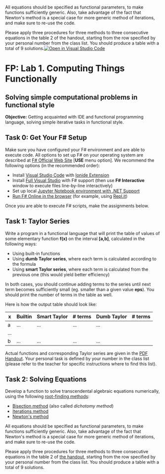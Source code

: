 All equations should be specified as functional parameters, to make functions sufficiently generic. Also, take advantage of the fact that Newton's method is a special case for more generic method of iterations, and make sure to re-use the code.

Please apply three procedures for three methods to three consecutive equations in the table 2 of the handout, starting from the row specified by your personal number from the class list. You should produce a table with a total of 9 solutions.[![Open in Visual Studio Code](https://classroom.github.com/assets/open-in-vscode-718a45dd9cf7e7f842a935f5ebbe5719a5e09af4491e668f4dbf3b35d5cca122.svg)](https://classroom.github.com/online_ide?assignment_repo_id=11762058&assignment_repo_type=AssignmentRepo)
# FP: Lab 1. Computing Things Functionally

## Solving simple computational problems in functional style

**Objective:** Getting acquainted with IDE and functional programming language, solving simple iterative tasks in functional style.

## Task 0: Get Your F# Setup

Make sure you have configured your F# environment and are able to execute code. All options to set up F# on your operating system are described at [F# Official Web Site](https://fsharp.org/) [**USE** menu option]. We recommend the following options (in the recommended order):
* Install [Visual Studio Code](https://code.visualstudio.com/) with [Ionide Extension](http://ionide.io/)
* Install [Full Visual Studio](http://visualstudio.com) with F# support (then use **F# Interactive** window to execute files line-by-line interactively)
* Set up local [Jupyter Notebook environment with .NET Support](https://github.com/dotnet/interactive/blob/main/docs/NotebooksLocalExperience.md)
* [Run F# Online in the browser](https://fsharp.org/use/browser/) (for example, using [Repl.it](http://repl.it))

Once you are able to execute F# scripts, make the assignments below.

## Task 1: Taylor Series 

Write a program in a functional language that will print the table of values of some elementary function **f(x)** on the interval **[a,b]**, calculated in the following ways:
 
 * Using built-in functions
 * Using **dumb Taylor series**, where each term is calculated according to the formula
 * Using **smart Taylor series**, where each term is calculated from the previous one (this would yield better efficiency)

In both cases, you should continue adding terms to the series until next term becomes sufficiently small (eg. smaller than a given value **eps**). You should print the number of terms in the table as well.

Here is how the output table should look like:

| x | Builtin | Smart Taylor | # terms | Dumb Taylor | # terms |
|---|---------|--------------|---------|-------------|---------|
| a | ... | ... | ... | ... |
| ... |
| b | ... | ... | ... | ... |

Actual functions and corresponding Taylor series are given in the [PDF Handout](Lab1.pdf). Your personal task is defined by your number in the class list (please refer to the teacher for specific instructions where to find this list).

## Task 2: Solving Equations

Develop a function to solve transcendental algebraic equations numerically, using the following [root-finding methods](https://en.wikipedia.org/wiki/Root-finding_algorithms): 

 * [Bisection method](https://en.wikipedia.org/wiki/Bisection_method) (also called *dichotomy method*)
 * [Iterations method](http://www.simumath.com/library/book.html?code=Alg_Equations_Iterations)
 * [Newton's method](https://en.wikipedia.org/wiki/Newton%27s_method)

All equations should be specified as functional parameters, to make functions sufficiently generic. Also, take advantage of the fact that Newton's method is a special case for more generic method of iterations, and make sure to re-use the code. 

Please apply three procedures for three methods to three consecutive equations in the table 2 of [the handout](Lab1.pdf), starting from the row specified by your personal number from the class list. You should produce a table with a total of 9 solutions.
